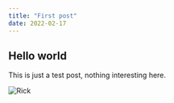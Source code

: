 ```yaml
---
title: "First post"
date: 2022-02-17
---
```


## Hello world

This is just a test post, nothing interesting here.

![Rick](https://i.rubikscraft.nl/i/5d915f5e-3a56-48d5-9dbf-54bd63f149d4.webp "A man dancing")
